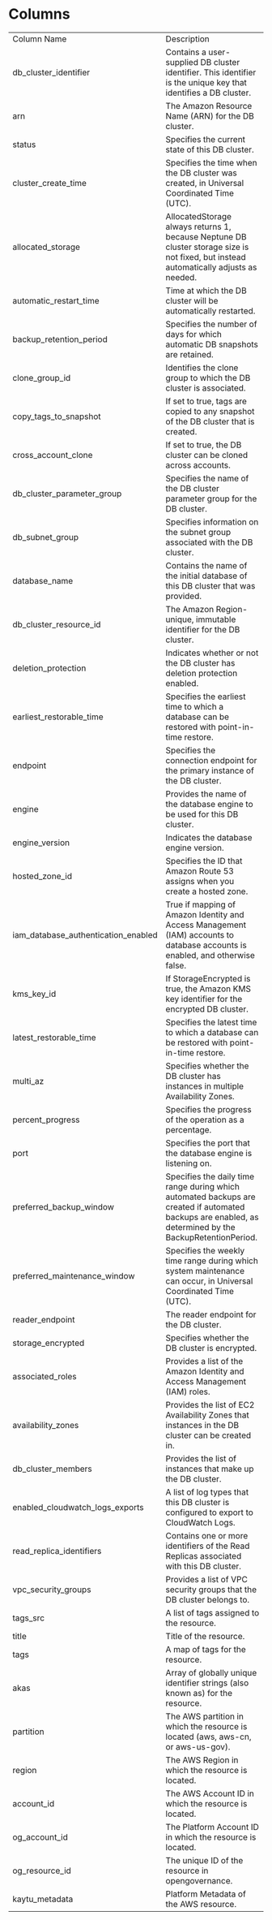 # Columns  

<table>
	<tr><td>Column Name</td><td>Description</td></tr>
	<tr><td>db_cluster_identifier</td><td>Contains a user-supplied DB cluster identifier. This identifier is the unique key that identifies a DB cluster.</td></tr>
	<tr><td>arn</td><td>The Amazon Resource Name (ARN) for the DB cluster.</td></tr>
	<tr><td>status</td><td>Specifies the current state of this DB cluster.</td></tr>
	<tr><td>cluster_create_time</td><td>Specifies the time when the DB cluster was created, in Universal Coordinated Time (UTC).</td></tr>
	<tr><td>allocated_storage</td><td>AllocatedStorage always returns 1, because Neptune DB cluster storage size is not fixed, but instead automatically adjusts as needed.</td></tr>
	<tr><td>automatic_restart_time</td><td>Time at which the DB cluster will be automatically restarted.</td></tr>
	<tr><td>backup_retention_period</td><td>Specifies the number of days for which automatic DB snapshots are retained.</td></tr>
	<tr><td>clone_group_id</td><td>Identifies the clone group to which the DB cluster is associated.</td></tr>
	<tr><td>copy_tags_to_snapshot</td><td>If set to true, tags are copied to any snapshot of the DB cluster that is created.</td></tr>
	<tr><td>cross_account_clone</td><td>If set to true, the DB cluster can be cloned across accounts.</td></tr>
	<tr><td>db_cluster_parameter_group</td><td>Specifies the name of the DB cluster parameter group for the DB cluster.</td></tr>
	<tr><td>db_subnet_group</td><td>Specifies information on the subnet group associated with the DB cluster.</td></tr>
	<tr><td>database_name</td><td>Contains the name of the initial database of this DB cluster that was provided.</td></tr>
	<tr><td>db_cluster_resource_id</td><td>The Amazon Region-unique, immutable identifier for the DB cluster.</td></tr>
	<tr><td>deletion_protection</td><td>Indicates whether or not the DB cluster has deletion protection enabled.</td></tr>
	<tr><td>earliest_restorable_time</td><td>Specifies the earliest time to which a database can be restored with point-in-time restore.</td></tr>
	<tr><td>endpoint</td><td>Specifies the connection endpoint for the primary instance of the DB cluster.</td></tr>
	<tr><td>engine</td><td>Provides the name of the database engine to be used for this DB cluster.</td></tr>
	<tr><td>engine_version</td><td>Indicates the database engine version.</td></tr>
	<tr><td>hosted_zone_id</td><td>Specifies the ID that Amazon Route 53 assigns when you create a hosted zone.</td></tr>
	<tr><td>iam_database_authentication_enabled</td><td>True if mapping of Amazon Identity and Access Management (IAM) accounts to database accounts is enabled, and otherwise false.</td></tr>
	<tr><td>kms_key_id</td><td>If StorageEncrypted is true, the Amazon KMS key identifier for the encrypted DB cluster.</td></tr>
	<tr><td>latest_restorable_time</td><td>Specifies the latest time to which a database can be restored with point-in-time restore.</td></tr>
	<tr><td>multi_az</td><td>Specifies whether the DB cluster has instances in multiple Availability Zones.</td></tr>
	<tr><td>percent_progress</td><td>Specifies the progress of the operation as a percentage.</td></tr>
	<tr><td>port</td><td>Specifies the port that the database engine is listening on.</td></tr>
	<tr><td>preferred_backup_window</td><td>Specifies the daily time range during which automated backups are created if automated backups are enabled, as determined by the BackupRetentionPeriod.</td></tr>
	<tr><td>preferred_maintenance_window</td><td>Specifies the weekly time range during which system maintenance can occur, in Universal Coordinated Time (UTC).</td></tr>
	<tr><td>reader_endpoint</td><td>The reader endpoint for the DB cluster.</td></tr>
	<tr><td>storage_encrypted</td><td>Specifies whether the DB cluster is encrypted.</td></tr>
	<tr><td>associated_roles</td><td>Provides a list of the Amazon Identity and Access Management (IAM) roles.</td></tr>
	<tr><td>availability_zones</td><td>Provides the list of EC2 Availability Zones that instances in the DB cluster can be created in.</td></tr>
	<tr><td>db_cluster_members</td><td>Provides the list of instances that make up the DB cluster.</td></tr>
	<tr><td>enabled_cloudwatch_logs_exports</td><td>A list of log types that this DB cluster is configured to export to CloudWatch Logs.</td></tr>
	<tr><td>read_replica_identifiers</td><td>Contains one or more identifiers of the Read Replicas associated with this DB cluster.</td></tr>
	<tr><td>vpc_security_groups</td><td>Provides a list of VPC security groups that the DB cluster belongs to.</td></tr>
	<tr><td>tags_src</td><td>A list of tags assigned to the resource.</td></tr>
	<tr><td>title</td><td>Title of the resource.</td></tr>
	<tr><td>tags</td><td>A map of tags for the resource.</td></tr>
	<tr><td>akas</td><td>Array of globally unique identifier strings (also known as) for the resource.</td></tr>
	<tr><td>partition</td><td>The AWS partition in which the resource is located (aws, aws-cn, or aws-us-gov).</td></tr>
	<tr><td>region</td><td>The AWS Region in which the resource is located.</td></tr>
	<tr><td>account_id</td><td>The AWS Account ID in which the resource is located.</td></tr>
	<tr><td>og_account_id</td><td>The Platform Account ID in which the resource is located.</td></tr>
	<tr><td>og_resource_id</td><td>The unique ID of the resource in opengovernance.</td></tr>
	<tr><td>kaytu_metadata</td><td>Platform Metadata of the AWS resource.</td></tr>
</table>